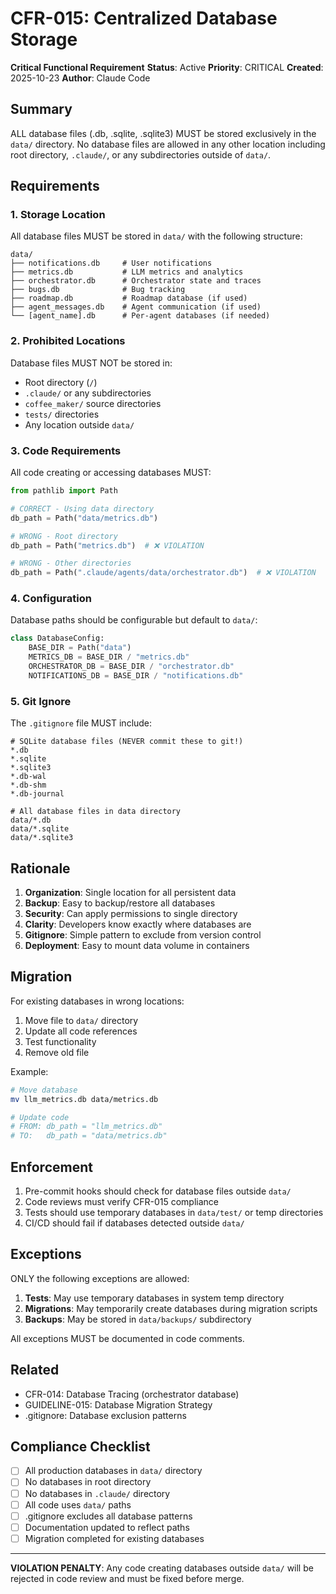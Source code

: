 # CFR-015: Centralized Database Storage

**Critical Functional Requirement**
**Status**: Active
**Priority**: CRITICAL
**Created**: 2025-10-23
**Author**: Claude Code

## Summary

ALL database files (.db, .sqlite, .sqlite3) MUST be stored exclusively in the `data/` directory. No database files are allowed in any other location including root directory, `.claude/`, or any subdirectories outside of `data/`.

## Requirements

### 1. Storage Location

All database files MUST be stored in `data/` with the following structure:

```
data/
├── notifications.db     # User notifications
├── metrics.db           # LLM metrics and analytics
├── orchestrator.db      # Orchestrator state and traces
├── bugs.db              # Bug tracking
├── roadmap.db           # Roadmap database (if used)
├── agent_messages.db    # Agent communication (if used)
└── [agent_name].db      # Per-agent databases (if needed)
```

### 2. Prohibited Locations

Database files MUST NOT be stored in:
- Root directory (`/`)
- `.claude/` or any subdirectories
- `coffee_maker/` source directories
- `tests/` directories
- Any location outside `data/`

### 3. Code Requirements

All code creating or accessing databases MUST:

```python
from pathlib import Path

# CORRECT - Using data directory
db_path = Path("data/metrics.db")

# WRONG - Root directory
db_path = Path("metrics.db")  # ❌ VIOLATION

# WRONG - Other directories
db_path = Path(".claude/agents/data/orchestrator.db")  # ❌ VIOLATION
```

### 4. Configuration

Database paths should be configurable but default to `data/`:

```python
class DatabaseConfig:
    BASE_DIR = Path("data")
    METRICS_DB = BASE_DIR / "metrics.db"
    ORCHESTRATOR_DB = BASE_DIR / "orchestrator.db"
    NOTIFICATIONS_DB = BASE_DIR / "notifications.db"
```

### 5. Git Ignore

The `.gitignore` file MUST include:

```gitignore
# SQLite database files (NEVER commit these to git!)
*.db
*.sqlite
*.sqlite3
*.db-wal
*.db-shm
*.db-journal

# All database files in data directory
data/*.db
data/*.sqlite
data/*.sqlite3
```

## Rationale

1. **Organization**: Single location for all persistent data
2. **Backup**: Easy to backup/restore all databases
3. **Security**: Can apply permissions to single directory
4. **Clarity**: Developers know exactly where databases are
5. **Gitignore**: Simple pattern to exclude from version control
6. **Deployment**: Easy to mount data volume in containers

## Migration

For existing databases in wrong locations:

1. Move file to `data/` directory
2. Update all code references
3. Test functionality
4. Remove old file

Example:
```bash
# Move database
mv llm_metrics.db data/metrics.db

# Update code
# FROM: db_path = "llm_metrics.db"
# TO:   db_path = "data/metrics.db"
```

## Enforcement

1. Pre-commit hooks should check for database files outside `data/`
2. Code reviews must verify CFR-015 compliance
3. Tests should use temporary databases in `data/test/` or temp directories
4. CI/CD should fail if databases detected outside `data/`

## Exceptions

ONLY the following exceptions are allowed:

1. **Tests**: May use temporary databases in system temp directory
2. **Migrations**: May temporarily create databases during migration scripts
3. **Backups**: May be stored in `data/backups/` subdirectory

All exceptions MUST be documented in code comments.

## Related

- CFR-014: Database Tracing (orchestrator database)
- GUIDELINE-015: Database Migration Strategy
- .gitignore: Database exclusion patterns

## Compliance Checklist

- [ ] All production databases in `data/` directory
- [ ] No databases in root directory
- [ ] No databases in `.claude/` directory
- [ ] All code uses `data/` paths
- [ ] .gitignore excludes all database patterns
- [ ] Documentation updated to reflect paths
- [ ] Migration completed for existing databases

---

**VIOLATION PENALTY**: Any code creating databases outside `data/` will be rejected in code review and must be fixed before merge.
